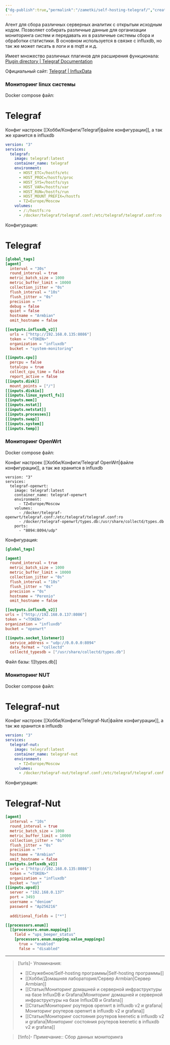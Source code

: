 ```yaml
---
{"dg-publish":true,"permalink":"/zametki/self-hosting-telegraf/","created":"2024-07-03 22:27","updated":"2024-10-01T20:36:22+03:00"}
---
```


Агент для сбора различных серверных аналитик с открытым исходным кодом. Позволяет собирать различные данные для организации мониторинга систем и передавать их в различные системы сбора и обработки статистики. В основном используется в связке с influxdb, но так же может писать в логи и в mqtt и и.д.

Имеет множество различных плагинов для расширения функционала: [Plugin directory | Telegraf Documentation](https://docs.influxdata.com/telegraf/v1/plugins/)

Официальный сайт: [Telegraf | InfluxData](https://www.influxdata.com/time-series-platform/telegraf/)
### Мониторинг linux системы

Docker compose файл:

<div class="transclusion internal-embed is-loaded"><div class="markdown-embed">

<div class="markdown-embed-title">

# Telegraf

</div>




Конфиг настроек [[Хобби/Конфиги/Telegraf\|файле конфигурации]], а так же хранится в influxdb

```yaml
version: "3"
services:
  telegraf:
    image: telegraf:latest
    container_name: telegraf
    environment:
      - HOST_ETC=/hostfs/etc
      - HOST_PROC=/hostfs/proc
      - HOST_SYS=/hostfs/sys
      - HOST_VAR=/hostfs/var
      - HOST_RUN=/hostfs/run
      - HOST_MOUNT_PREFIX=/hostfs
      - TZ=Europe/Moscow
    volumes:
      - /:/hostfs:ro
      - /docker/telegraf/telegraf.conf:/etc/telegraf/telegraf.conf:ro
```



</div></div>
 
Конфигурация:

<div class="transclusion internal-embed is-loaded"><div class="markdown-embed">

<div class="markdown-embed-title">

# Telegraf

</div>




```conf
[global_tags]
[agent]
  interval = "30s"
  round_interval = true
  metric_batch_size = 1000
  metric_buffer_limit = 10000
  collection_jitter = "0s"
  flush_interval = "10s"
  flush_jitter = "0s"
  precision = ""
  debug = false
  quiet = false
  hostname = "Armbian"
  omit_hostname = false

[[outputs.influxdb_v2]]
  urls = ["http://192.168.0.135:8086"]
  token = "<TOKEN>"
  organization = "influxdb"
  bucket = "system-monitoring"

[[inputs.cpu]]
  percpu = false
  totalcpu = true
  collect_cpu_time = false
  report_active = false
[[inputs.disk]]
  mount_points = ["/"]
[[inputs.diskio]]
[[inputs.linux_sysctl_fs]]
[[inputs.mem]]
[[inputs.nstat]]
[[inputs.netstat]]
[[inputs.processes]]
[[inputs.swap]]
[[inputs.system]]
[[inputs.temp]]
```

</div></div>


### Мониторинг OpenWrt

Docker compose файл:

<div class="transclusion internal-embed is-loaded"><div class="markdown-embed">





Конфиг настроек  [[Хобби/Конфиги/Telegraf OpenWrt\|файле конфигурации]], а так же хранится в influxdb

```
version: "3"
services:
  telegraf-openwrt:
    image: telegraf:latest
    container_name: telegraf-openwrt
    environment:
      - TZ=Europe/Moscow
    volumes:
      - /docker/telegraf-openwrt/telegraf.conf:/etc/telegraf/telegraf.conf:ro
      - /docker/telegraf-openwrt/types.db:/usr/share/collectd/types.db
    ports:
      - "8094:8094/udp"
```


</div></div>

Конфигурация:

<div class="transclusion internal-embed is-loaded"><div class="markdown-embed">





```conf
[global_tags]

[agent]
  round_interval = true
  metric_batch_size = 1000
  metric_buffer_limit = 10000
  collection_jitter = "0s"
  flush_interval = "10s"
  flush_jitter = "0s"
  precision = "0s"
  hostname = "Perenio"
  omit_hostname = false

[[outputs.influxdb_v2]]
urls = ["http://192.168.0.137:8086"]
token = "<TOKEN>"
organization = "influxdb"
bucket = "openwrt"

[[inputs.socket_listener]]
  service_address = "udp://0.0.0.0:8094"
  data_format = "collectd"
  collectd_typesdb = ["/usr/share/collectd/types.db"]

```

Файл базы: ![[types.db]]

</div></div>


### Мониторинг NUT

Docker compose файл:

<div class="transclusion internal-embed is-loaded"><div class="markdown-embed">

<div class="markdown-embed-title">

# Telegraf-nut

</div>




Конфиг настроек [[Хобби/Конфиги/Telegraf-Nut\|файле конфигурации]], а так же хранится в influxdb

```yaml
version: "3"
services:
  telegraf-nut:
    image: telegraf:latest
    container_name: telegraf-nut
    environment:
      - TZ=Europe/Moscow
    volumes:
      - /docker/telegraf-nut/telegraf.conf:/etc/telegraf/telegraf.conf:ro
```



</div></div>

Конфигурация:

<div class="transclusion internal-embed is-loaded"><div class="markdown-embed">

<div class="markdown-embed-title">

# Telegraf-Nut

</div>




```conf
[agent]
  interval = "10s"
  round_interval = true
  metric_batch_size = 1000
  metric_buffer_limit = 10000
  collection_jitter = "0s"
  flush_jitter = "0s"
  precision = ""
  hostname = "Armbian"
  omit_hostname = false
[[outputs.influxdb_v2]]
  urls = ["http://192.168.0.135:8086"]
  token = "<TOKEN>"
  organization = "influxdb"
  bucket = "nut"
[[inputs.upsd]]
  server = "192.168.0.137"
  port = 3493
  username = "deniom"
  password = "Ap256216"
  
  additional_fields = ["*"]

[[processors.enum]]
  [[processors.enum.mapping]]
    field = "ups_beeper_status"
    [processors.enum.mapping.value_mappings]
      true = "enabled"
      false = "disabled"
```

</div></div>


---
> [!urls]- Упоминания:
> - [[Служебное/Self-hosting программы\|Self-hosting программы]]
> - [[Хобби/Домашняя лаборатория/Сервер Armbian\|Сервер Armbian]]
>- [[Статьи/Мониторинг домашней и серверной инфраструктуры на базе InfluxDB и Grafana\|Мониторинг домашней и серверной инфраструктуры на базе InfluxDB и Grafana]]
>- [[Статьи/Мониторинг роутеров openwrt в influxdb v2 и grafana\|Мониторинг роутеров openwrt в influxdb v2 и grafana]]
>- [[Статьи/Мониторинг состояния роутеров keenetic в influxdb v2 и grafanа\|Мониторинг состояния роутеров keenetic в influxdb v2 и grafanа]]

> [!info]-
> Примечание:: Сбор данных мониторинга

